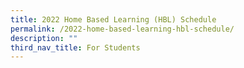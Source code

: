 ```yaml
---
title: 2022 Home Based Learning (HBL) Schedule
permalink: /2022-home-based-learning-hbl-schedule/
description: ""
third_nav_title: For Students
---
```

